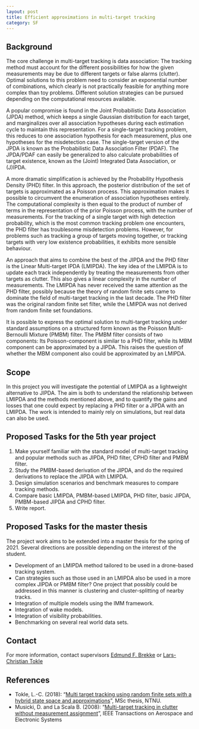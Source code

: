 ```yaml
---
layout: post
title: Efficient approximations in multi-target tracking
category: SF
---
```

## Background
The core challenge in multi-target tracking is data association: The tracking method must account for the different possibilities for how the given measurements may be due to different targets or false alarms (clutter). Optimal solutions to this problem need to consider an exponential number of combinations, which clearly is not practically feasible for anything more complex than toy problems. Different solution strategies can be pursued depending on the computational resources available. 

A popular compromise is found in the Joint Probabilistic Data Association (JPDA) method, which keeps a single Gaussian distribution for each target, and marginalizes over all association hypotheses during each estimation cycle to maintain this representation. For a single-target tracking problem, this reduces to one association hypothesis for each measurement, plus one hypotheses for the misdetection case. The single-target version of the JPDA is known as the Probabilistic Data Association Filter (PDAF). The JPDA/PDAF can easily be generalized to also calculate probabilities of target existence, known as the (Joint) Integrated Data Association, or (J)IPDA. 

A more dramatic simplification is achieved by the Probability Hypothesis Density (PHD) filter. In this approach, the posterior distribution of the set of targets is approximated as a Poisson process. This approximation makes it possible to circumvent the enumeration of association hypotheses entirely. The computational complexity is then equal to the product of number of terms in the representation of the prior Poisson process, with the number of measurements. For the tracking of a single target with high detection probability, which is the most common tracking problem one encounters,  the PHD filter has troublesome misdetection problems. However, for problems such as tracking a group of targets moving together, or tracking targets with very low existence probabilities, it exhibits more sensible behaviour. 

An approach that aims to combine the best of the JIPDA and the PHD filter is the Linear Multi-target IPDA (LMIPDA). 
The key idea of the LMIPDA is to update each track independently by treating the measurements from other targets as clutter. 
This also gives a linear complexity in the number of measurements. The LMIPDA has never received the same attention as the PHD filter, possibly because the theory of random finite sets came to dominate the field of multi-target tracking in the last decade. The PHD filter was the original random finite set filter, while the LMIPDA was not derived from random finite set foundations. 

It is possible to express the optimal solution to multi-target tracking under standard assumptions on a structured form known as the Poisson Multi-Bernoulli Mixture (PMBM) filter. The PMBM filter consists of two components: Its Poisson-component is similar to a PHD filter, while its MBM component can be approximated by a JIPDA. This raises the question of whether the MBM component also could be approximated by an LMIPDA.



## Scope
In this project you will investigate the potential of LMIPDA as a lightweight alternative to JIPDA. 
The aim is both to understand the relationship between LMIPDA and the methods mentioned above, and to quantify the gains and losses
that one could expect by replacing a PHD filter or a JIPDA with an LMIPDA. 
The work is intended to mainly rely on simulations, but real data can also be used. 


## Proposed Tasks for the 5th year project

1. Make yourself familiar with the standard model of multi-target tracking and popular methods such as JIPDA, PHD filter, CPHD filter and PMBM filter.
2. Study the PMBM-based derivation of the JIPDA, and do the required derivations to replace the JIPDA with LMIPDA.
3. Design simulation scenarios and benchmark measures to compare tracking methods. 
4. Compare basic LMIPDA, PMBM-based LMIPDA, PHD filter, basic JIPDA, PMBM-based JIPDA and CPHD filter. 
5. Write report.

## Proposed Tasks for the master thesis

The project work aims to be extended into a master thesis for the spring of 2021. Several directions are possible depending on the interest of the student. 

* Development of an LMIPDA method tailored to be used in a drone-based tracking system. 
* Can strategies such as those used in an LMIPDA also be used in a more complex JIPDA or PMBM filter? One project that possibly could be addressed in this manner is clustering and cluster-splitting of nearby tracks. 
* Integration of multiple models using the IMM framework.
* Integration of wake models. 
* Integration of visibility probabilities. 
* Benchmarking on several real world data sets. 

## Contact
For more information, contact supervisors [Edmund F. Brekke](http://www.ntnu.no/ansatte/edmundfo) or
[Lars-Christian Tokle](https://www.ntnu.edu/employees/lars-christian.n.tokle) 

## References

* Tokle, L.-C. (2018): “[Multi target tracking using random finite sets with a hybrid state space and approximations](https://ntnuopen.ntnu.no/ntnu-xmlui/bitstream/handle/11250/2575375/18666_FULLTEXT.pdf?sequence=1)”, MSc thesis, NTNU. 
* Musicki, D. and La Scala B. (2008): “[Multi-target tracking in clutter without measurement assignment](https://ieeexplore.ieee.org/document/4655350)”, IEEE Transactions on Aerospace and Electronic Systems
